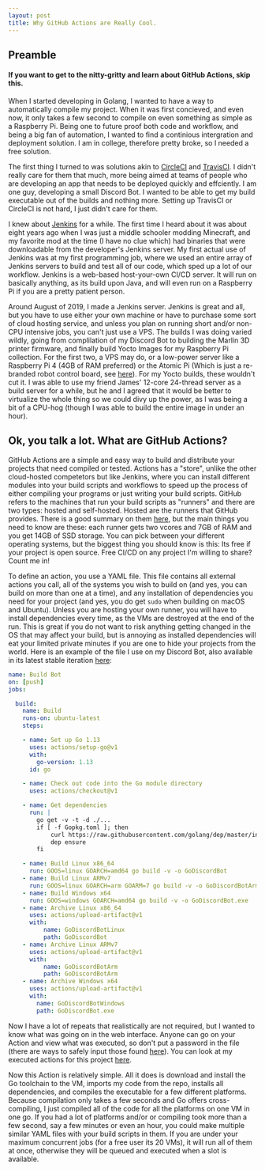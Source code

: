 ```yaml
---
layout: post
title: Why GitHub Actions are Really Cool.
---
```


## Preamble

#### If you want to get to the nitty-gritty and learn about GitHub Actions, skip this.
 
When I started developing in Golang, I wanted to have a way to automatically compile my project. When it was first concieved, and even now, it only takes a few second to compile on even something as simple as a Raspberry Pi. Being one to future proof both code and workflow, and being a big fan of automation, I wanted to find a continious intergration and deployment solution. I am in college, therefore pretty broke, so I needed a free solution.

The first thing I turned to was solutions akin to [CircleCI](https://circleci.com/) and [TravisCI](https://travis-ci.org/). I didn't really care for them that much, more being aimed at teams of people who are developing an app that needs to be deployed quickly and effciently. I am one guy, developing a small Discord Bot. I wanted to be able to get my build executable out of the builds and nothing more. Setting up TravisCI or CircleCI is not hard, I just didn't care for them.

I knew about [Jenkins](https://jenkins.io/) for a while. The first time I heard about it was about eight years ago when I was just a middle schooler modding Minecraft, and my favorite mod at the time (I have no clue which) had binaries that were downloadable from the developer's Jenkins server. My first actual use of Jenkins was at my first programming job, where we used an entire array of Jenkins servers to build and test all of our code, which sped up a lot of our workflow. Jenkins is a web-based host-your-own CI/CD server. It will run on basically anything, as its build upon Java, and will even run on a Raspberry Pi if you are a pretty patient person.

Around August of 2019, I made a Jenkins server. Jenkins is great and all, but you have to use either your own machine or have to purchase some sort of cloud hosting service, and unless you plan on running short and/or non-CPU intensive jobs, you can't just use a VPS. The builds I was doing varied wildly, going from complilation of my Discord Bot to building the Marlin 3D printer firmware, and finally build Yocto Images for my Raspberry Pi collection. For the first two, a VPS may do, or a low-power server like a Raspberry Pi 4 (4GB of RAM preferred) or the Atomic Pi (Which is just a re-branded robot control board, see [here](https://fccid.io/2AN44-AHR-M8T/Internal-Photos/Internal-photos-1-of-2-3909532)). For my Yocto builds, these wouldn't cut it. I was able to use my friend James' 12-core 24-thread server as a build server for a while, but he and I agreed that it would be better to virtualize the whole thing so we could divy up the power, as I was being a bit of a CPU-hog (though I was able to build the entire image in under an hour). 

## Ok, you talk a lot. What are GitHub Actions?

GitHub Actions are a simple and easy way to build and distribute your projects that need compiled or tested. Actions has a "store", unlike the other cloud-hosted competetors but like Jenkins, where you can install different modules into your build scripts and workflows to speed up the process of either compiling your programs or just writing your build scripts. GitHub refers to the machines that run your build scripts as "runners" and there are two types: hosted and self-hosted. Hosted are the runners that GitHub provides. There is a good summary on them [here](https://help.github.com/en/actions/reference/virtual-environments-for-github-hosted-runners), but the main things you need to know are these: each runner gets two vcores and 7GB of RAM and you get 14GB of SSD storage. You can pick between your different operating systems, but the biggest thing you should know is this: Its free if your project is open source. Free CI/CD on any project I'm willing to share? Count me in!

To define an action, you use a YAML file. This file contains all external actions you call, all of the systems you wish to build on (and yes, you can build on more than one at a time), and any installation of dependencies you need for your project (and yes, you do get `sudo` when building on macOS and Ubuntu). Unless you are hosting your own runner, you will have to install dependencies every time, as the VMs are destroyed at the end of the run. This is great if you do not want to risk anything getting changed in the OS that may affect your build, but is annoying as installed dependencies will eat your limited private minutes if you are one to hide your projects from the world. Here is an example of the file I use on my Discord Bot, also available in its latest stable iteration [here](https://github.com/chand1012/Discord-Quick-Meme/blob/master/.github/workflows/go.yml):

```YAML
name: Build Bot
on: [push]
jobs:

  build:
    name: Build
    runs-on: ubuntu-latest
    steps:

    - name: Set up Go 1.13
      uses: actions/setup-go@v1
      with:
        go-version: 1.13
      id: go

    - name: Check out code into the Go module directory
      uses: actions/checkout@v1

    - name: Get dependencies
      run: |
        go get -v -t -d ./...
        if [ -f Gopkg.toml ]; then
            curl https://raw.githubusercontent.com/golang/dep/master/install.sh | sh
            dep ensure
        fi

    - name: Build Linux x86_64
      run: GOOS=linux GOARCH=amd64 go build -v -o GoDiscordBot
    - name: Build Linux ARMv7
      run: GOOS=linux GOARCH=arm GOARM=7 go build -v -o GoDiscordBotArm
    - name: Build Windows x64
      run: GOOS=windows GOARCH=amd64 go build -v -o GoDiscordBot.exe
    - name: Archive Linux x86_64
      uses: actions/upload-artifact@v1
      with:
          name: GoDiscordBotLinux
          path: GoDiscordBot 
    - name: Archive Linux ARMv7
      uses: actions/upload-artifact@v1
      with:
          name: GoDiscordBotArm
          path: GoDiscordBotArm
    - name: Archive Windows x64
      uses: actions/upload-artifact@v1
      with:
        name: GoDiscordBotWindows
        path: GoDiscordBot.exe

```

Now I have a lot of repeats that realistically are not required, but I wanted to know what was going on in the web interface. Anyone can go on your Action and view what was executed, so don't put a password in the file (there are ways to safely input those found [here](https://help.github.com/en/actions/configuring-and-managing-workflows/creating-and-storing-encrypted-secrets)). You can look at my executed actions for this project [here](https://github.com/chand1012/Discord-Quick-Meme/actions).

Now this Action is relatively simple. All it does is download and install the Go toolchain to the VM, imports my code from the repo, installs all dependencies, and compiles the executable for a few different platforms. Because compilation only takes a few seconds and Go offers cross-compiling, I just compiled all of the code for all the platforms on one VM in one go. If you had a lot of platforms and/or or compiling took more than a few second, say a few minutes or even an hour, you could make multiple similar YAML files with your build scripts in them. If you are under your maximum concurrent jobs (for a free user its 20 VMs), it will run all of them at once, otherwise they will be queued and executed when a slot is available. 